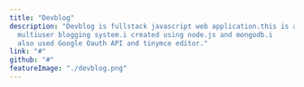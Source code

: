 ```yaml
---
title: "Devblog"
description: "Devblog is fullstack javascript web application.this is a
  multiuser blogging system.i created using node.js and mongodb.i
  also used Google Oauth API and tinymce editor."
link: "#"
github: "#"
featureImage: "./devblog.png"
---
```

